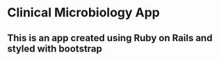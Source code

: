 # Clinical Microbiology App

## This is an app created using Ruby on Rails and styled with bootstrap
